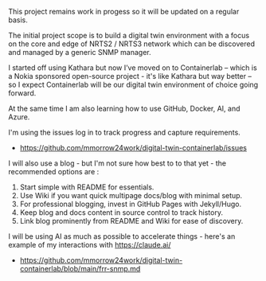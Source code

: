 This project remains work in progess so it will be updated on a regular basis.

The initial project scope is to build a digital twin environment with a focus on the core and edge of NRTS2 / NRTS3 network which can be discovered and managed by a generic SNMP manager.

I started off using Kathara but now I’ve moved on to Containerlab – which is a Nokia sponsored open-source project - it's like Kathara but way better – so I expect Containerlab will be our digital twin environment of choice going forward.

At the same time I am also learning how to use GitHub, Docker, AI, and Azure.

I'm using the issues log in to track progress and capture requirements.

* https://github.com/mmorrow24work/digital-twin-containerlab/issues

I will also use a blog - but I'm not sure how best to to that yet - the recommended options are :

1. Start simple with README for essentials.
2. Use Wiki if you want quick multipage docs/blog with minimal setup.
3. For professional blogging, invest in GitHub Pages with Jekyll/Hugo.
4. Keep blog and docs content in source control to track history.
5. Link blog prominently from README and Wiki for ease of discovery.

I will be using AI as much as possible to accelerate things - here's an example of my interactions with https://claude.ai/

* https://github.com/mmorrow24work/digital-twin-containerlab/blob/main/frr-snmp.md
